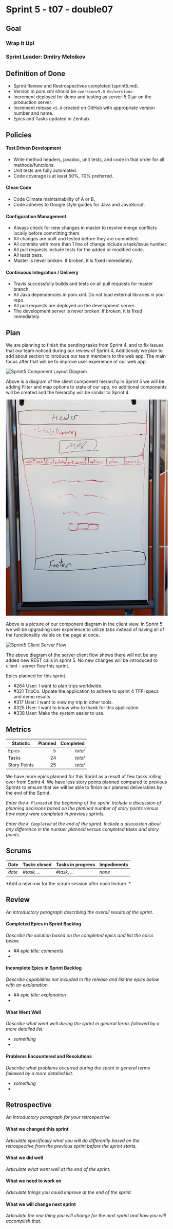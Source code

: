 # Sprint 5 - t07 - double07

## Goal

### Wrap It Up!
### Sprint Leader: Dmitry Melnikov

## Definition of Done

* Sprint Review and Restrospectives completed (sprint5.md).
* Version in pom.xml should be `<version>5.0.0</version>`.
* Increment deployed for demo and testing as server-5.0.jar on the production server.
* Increment release `v5.0` created on GitHub with appropriate version number and name.
* Epics and Tasks updated in Zenhub.


## Policies

#### Test Driven Development
* Write method headers, javadoc, unit tests, and code in that order for all methods/functions.
* Unit tests are fully automated.
* Code coverage is at least 50%, 70% preferred.
#### Clean Code
* Code Climate maintainability of A or B.
* Code adheres to Google style guides for Java and JavaScript.
#### Configuration Management
* Always check for new changes in master to resolve merge conflicts locally before committing them.
* All changes are built and tested before they are committed.
* All commits with more than 1 line of change include a task/issue number.
* All pull requests include tests for the added or modified code.
* All tests pass.
* Master is never broken.  If broken, it is fixed immediately.
#### Continuous Integration / Delivery
* Travis successfully builds and tests on all pull requests for master branch.
* All Java dependencies in pom.xml.  Do not load external libraries in your repo. 
* All pull requests are deployed on the development server.
* The development server is never broken.  If broken, it is fixed immediately.


## Plan

We are planning to finish the pending tasks from Sprint 4, and to fix issues that our team noticed during our review of Sprint 4. Additionaly we plan to add about section to inroduce our team members to the web app. The main focus after that will be to improve user experience of our web app.

![Sprint5 Component Layout Diagram](./sprint5/Sprint5Comp.jpg "Component Hierachy View")

Above is a diagram of the client component hierarchy.In Sprint 5 we will be adding Filter and map options to state of our app, no additional components will be created and the hierarchy will be similar to Sprint 4.

![Sprint5 Component Hierarchy Diagram](./sprint5/Sprint5Layout.jpg "Component Layout")

Above is a picture of our component diagram in the client view. In Sprint 5 we will be upgrading user experience to utilize tabs instead of having all of the functionality visible on the page at once.

![Sprint5 Client Server Flow](./sprint5/sprint5PlanServerClientFlow.png "Client Server Flow")

The above diagram of the server client flow shows there will not be any added new REST calls in sprint 5. No new changes will be introduced to client - server flow this sprint.

Epics planned for this sprint.

* #264 User: I want to plan trips worldwide.
* #321 TripCo: Update the application to adhere to sprint 4 TFFI specs and demo results 
* #317 User: I want to view my trip in other tools. 
* #325 User: I want to know who to thank for this application 
* #338 User: Make the system easier to use. 

## Metrics

| Statistic | Planned | Completed |
| --- | ---: | ---: |
| Epics | 5 | *total* |
| Tasks |  24   | *total* | 
| Story Points |  25  | *total* | 

We have more epics planned for this Sprint as a result of few tasks rolling over from Sprint 4. We have less story points planned compared to previous Sprints to ensure that we will be able to finish our planned deliverables by the end of the Sprint.

*Enter the `# Planned` at the beginning of the sprint.  Include a discussion of planning decisions based on the planned number of story points versus how many were completed in previous sprints.*

*Enter the `# Completed` at the end of the sprint.  Include a discussion about any difference in the number planned versus completed tasks and story points.*


## Scrums

| Date | Tasks closed  | Tasks in progress | Impediments |
| :--- | :--- | :--- | :--- |
| *date* | *#task, ...* | *#task, ...* | *none* | 

*Add a new row for the scrum session after each lecture. *

## Review

*An introductory paragraph describing the overall results of the sprint.*

#### Completed Epics in Sprint Backlog 

*Describe the solution based on the completed epics and list the epics below.*

* *## epic title: comments*
* 

#### Incomplete Epics in Sprint Backlog 

*Describe capabilities not included in the release and list the epics below with an explanation.*

* *## epic title: explanation*
*

#### What Went Well

*Describe what went well during the sprint in general terms followed by a more detailed list.*

* *something*
*

#### Problems Encountered and Resolutions

*Describe what problems occurred during the sprint in general terms followed by a more detailed list.*

* *something*
*

## Retrospective

*An introductory paragraph for your retrospective.*

#### What we changed this sprint

*Articulate specifically what you will do differently based on the retrospective from the previous sprint before the sprint starts.*

#### What we did well

*Articulate what went well at the end of the sprint.*

#### What we need to work on

*Articulate things you could improve at the end of the sprint.*

#### What we will change next sprint 

*Articulate the one thing you will change for the next sprint and how you will accomplish that.*
